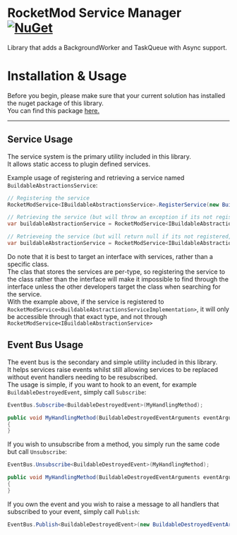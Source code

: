 # RocketMod Service Manager [![NuGet](https://img.shields.io/nuget/v/Pustalorc.RocketModServices.svg)](https://www.nuget.org/packages/Pustalorc.RocketModServices/)

Library that adds a BackgroundWorker and TaskQueue with Async support.

# Installation & Usage

Before you begin, please make sure that your current solution has installed the nuget package of this library.  
You can find this package [here.](https://www.nuget.org/packages/Pustalorc.RocketModServices)

---

## Service Usage

The service system is the primary utility included in this library.  
It allows static access to plugin defined services.  

Example usage of registering and retrieving a service named `BuildableAbstractionsService`:

```cs
// Registering the service
RocketModService<IBuildableAbstractionsService>.RegisterService(new BuildableAbstractionsServiceImplementation());

// Retrieving the service (but will throw an exception if its not registered, useful if the service is a hard requirement)
var buildableAbstractionService = RocketModService<IBuildableAbstractionService>.GetService();

// Retrieveing the service (but will return null if its not registered, useful if the service is a soft requirement)
var buildableAbstractionService = RocketModService<IBuildableAbstractionService>.TryGetService();
```
Do note that it is best to target an interface with services, rather than a specific class.  
The clas that stores the services are per-type, so registering the service to the class rather than the interface
will make it impossible to find through the interface unless the other developers target the class when searching for the service.  
With the example above, if the service is registered to `RocketModService<BuildableAbstractionsServiceImplementation>`, 
it will only be accessible through that exact type, and not through `RocketModService<IBuildableAbstractionService>`

## Event Bus Usage

The event bus is the secondary and simple utility included in this library.  
It helps services raise events whilst still allowing services to be replaced without event handlers needing to be resubscribed.  
The usage is simple, if you want to hook to an event, for example `BuildableDestroyedEvent`, simply call `Subscribe`:

```cs
EventBus.Subscribe<BuildableDestroyedEvent>(MyHandlingMethod);

public void MyHandlingMethod(BuildableDestroyedEventArguments eventArguments)
{
}
```

If you wish to unsubscribe from a method, you simply run the same code but call `Unsubscribe`:

```cs
EventBus.Unsubscribe<BuildableDestroyedEvent>(MyHandlingMethod);

public void MyHandlingMethod(BuildableDestroyedEventArguments eventArguments)
{
}
```

If you own the event and you wish to raise a message to all handlers that subscribed to your event, simply call `Publish`:

```cs
EventBus.Publish<BuildableDestroyedEvent>(new BuildableDestroyedEventArguments(buildable));
```